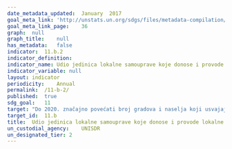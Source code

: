 ```yaml
---	
date_metadata_updated:	January  2017
goal_meta_link:	'http://unstats.un.org/sdgs/files/metadata-compilation/Metadata-Goal-11.pdf'
goal_meta_link_page:	36
graph:	null
graph_title:	null
has_metadata:	false
indicator:	11.b.2
indicator_definition:	
indicator_name:	Udio jedinica lokalne samouprave koje donose i provode lokalne strategije za smanjenje rizika od katastrofa u skladu s nacionalnom strategijom za smanjenje rizika od katastrofa
indicator_variable:	null
layout:	indicator
periodicity:	Annual
permalink:	/11-b-2/
published:	true
sdg_goal:	11
target:	"Do 2020. značajno povećati broj gradova i naselja koji usvajaju i provode integrirane politike i planove u smislu uključenosti, učinkovitosti resursa, ublažavanja i prilagođavanja klimatskim promjenama i otpornosti na elementarne nepogode, te razvijaju i provode, u skladu s Okvirom iz Sendaija za smanjenje rizika od elementarnih nepogoda 2015. - 2030., holističko upravljanje rizikom od elementarnih nepogoda na svim razinama"
target_id:	11.b
title:	Udio jedinica lokalne samouprave koje donose i provode lokalne strategije za smanjenje rizika od katastrofa u skladu s nacionalnom strategijom za smanjenje rizika od katastrofa
un_custodial_agency:	UNISDR  
un_designated_tier:	2
---	
```

